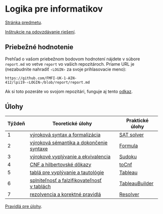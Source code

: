 Logika pre informatikov
========================

[Stránka predmetu](https://dai.fmph.uniba.sk/w/Course:Mathematics_4/sk).

[Inštrukcie na odovzdávanie riešení](docs/odovzdavanie.md).

Priebežné hodnotenie
--------------------
Prehľad o vašom priebežnom bodovom hodnotení nájdete v súbore `report.md`
vo vetve `report` vo vašich repozitároch. Priame URL je (nezabudnite
nahradiť `‹LOGIN›` za svoje prihlasovacie meno):

    https://github.com/FMFI-UK-1-AIN-412/lpi19-‹LOGIN›/blob/report/report.md

Ak si toto pozeráte vo svojom repozitári, funguje aj tento
[odkaz](../../blob/report/report.md).

Úlohy
-----

| Týždeň | Teoretické úlohy | Praktické úlohy |
|--------|------------------|-----------------|
|    1   | [výroková syntax a formalizácia](teoreticke/tu01.pdf) | [SAT solver](prakticke/pu01) |
|    2   | [výroková sémantika a dokončenie syntaxe](teoreticke/tu02.pdf) | [Formula](prakticke/pu02) |
|    3   | [výrokové vyplývanie a ekvivalencia](teoreticke/tu03.pdf) | [Sudoku](prakticke/pu03) |
|    4   | [CNF a hilbertovské dôkazy](teoreticke/tu04.pdf) | [toCnf](prakticke/pu04) |
|    5   | [tablá pre vyplývanie a tautológie](teoreticke/tu05.pdf) | [Tableau](prakticke/pu05) |
|    6   | [splniteľnosť a falzifikovateľnosť v tablách](teoreticke/tu06.pdf) | [TableauBuilder](prakticke/pu06) |
|    7   | [rezolvencia a korektné pravidlá](teoreticke/tu07.pdf) | [Resolver](prakticke/pu07) |

[Pravidlá pre úlohy](http://dai.fmph.uniba.sk/w/Course:Mathematics_4/sk#pravidla-uloh).
